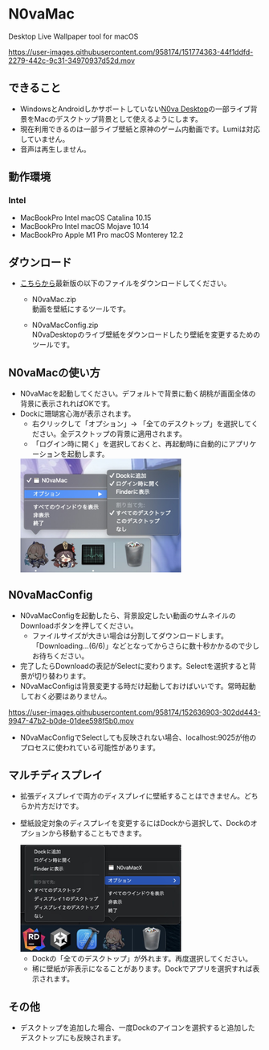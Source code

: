 # N0vaMac
Desktop Live Wallpaper tool for macOS 

https://user-images.githubusercontent.com/958174/151774363-44f1ddfd-2279-442c-9c31-34970937d52d.mov


## できること
* WindowsとAndroidしかサポートしていない[N0va Desktop](https://n0vadp.mihoyo.com/)の一部ライブ背景をMacのデスクトップ背景として使えるようにします。
* 現在利用できるのは一部ライブ壁紙と原神のゲーム内動画です。Lumiは対応していません。
* 音声は再生しません。

## 動作環境

### Intel 
* MacBookPro Intel macOS Catalina 10.15
* MacBookPro Intel macOS Mojave 10.14
* MacBookPro Apple M1 Pro macOS Monterey 12.2

## ダウンロード
* [こちらから](https://github.com/yoshidan/N0vaMac/releases)最新版の以下のファイルをダウンロードしてください。
  - N0vaMac.zip  
    動画を壁紙にするツールです。
  
  - N0vaMacConfig.zip  
    N0vaDesktopのライブ壁紙をダウンロードしたり壁紙を変更するためのツールです。

## N0vaMacの使い方
* N0vaMacを起動してください。デフォルトで背景に動く胡桃が画面全体の背景に表示されればOKです。
* Dockに珊瑚宮心海が表示されます。
  - 右クリックして「オプション」→ 「全てのデスクトップ」を選択してください。全デスクトップの背景に適用されます。
  - 「ログイン時に開く」を選択しておくと、再起動時に自動的にアプリケーションを起動します。
  <img src="./images/setting.jpg" width="320"/>

## N0vaMacConfig
* N0vaMacConfigを起動したら、背景設定したい動画のサムネイルのDownloadボタンを押してください。
  - ファイルサイズが大きい場合は分割してダウンロードします。「Downloading...(6/6)」などとなってからさらに数十秒かかるので少しお待ちください。
* 完了したらDownloadの表記がSelectに変わります。Selectを選択すると背景が切り替わります。
* N0vaMacConfigは背景変更する時だけ起動しておけばいいです。常時起動しておく必要はありません。

https://user-images.githubusercontent.com/958174/152636903-302dd443-9947-47b2-b0de-01dee598f5b0.mov

* N0vaMacConfigでSelectしても反映されない場合、localhost:9025が他のプロセスに使われている可能性があります。

## マルチディスプレイ
* 拡張ディスプレイで両方のディスプレイに壁紙することはできません。どちらか片方だけです。
* 壁紙設定対象のディスプレイを変更するにはDockから選択して、Dockのオプションから移動することもできます。
  
  <img src="./images/move2.jpg" width="320"/>

    - Dockの「全てのデスクトップ」が外れます。再度選択してください。
    - 稀に壁紙が非表示になることがあります。Dockでアプリを選択すれば表示されます。
 
## その他
* デスクトップを追加した場合、一度Dockのアイコンを選択すると追加したデスクトップにも反映されます。
